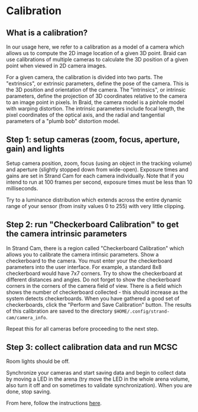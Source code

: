# Calibration

## What is a calibration?

In our usage here, we refer to a calibration as a model of a camera which allows
us to compute the 2D image location of a given 3D point. Braid can use
calibrations of multiple cameras to calculate the 3D position of a given point
when viewed in 2D camera images.

For a given camera, the calibration is divided into two parts. The "extrinsics",
or extrinsic parameters, define the pose of the camera. This is the 3D position
and orientation of the camera. The "intrinsics", or intrinsic parameters, define
the projection of 3D coordinates relative to the camera to an image point in
pixels. In Braid, the camera model is a pinhole model with warping distortion.
The intrinsic parameters include focal length, the pixel coordinates of the
optical axis, and the radial and tangential parameters of a "plumb bob"
distortion model.

## Step 1: setup cameras (zoom, focus, aperture, gain) and lights

Setup camera position, zoom, focus (using an object in the tracking volume) and
aperture (slightly stopped down from wide-open). Exposure times and gains are
set in Strand Cam for each camera individually. Note that if you intend to run
at 100 frames per second, exposure times must be less than 10 milliseconds.

Try to a luminance distribution which extends across the entire dynamic range of
your sensor (from insity values 0 to 255) with very little clipping.

## Step 2: run "Checkerboard Calibration" to get the camera intrinsic parameters

In Strand Cam, there is a region called "Checkerboard Calibration" which allows
you to calibrate the camera intinsic parameters. Show a checkerboard to the
camera. You must enter your the checkerboard parameters into the user interface.
For example, a standard 8x8 checkerboard would have 7x7 corners. Try to show the
checkerboard at different distances and angles. Do not forget to show the
checkerboard corners in the corners of the camera field of view. There is a
field which shows the number of checkerboard collected - this should increase as
the system detects checkerboards. When you have gathered a good set of
checkerboards, click the "Perform and Save Calibration" button. The results of
this calibration are saved to the directory
`$HOME/.config/strand-cam/camera_info`.

Repeat this for all cameras before proceeding to the next step.

## Step 3: collect calibration data and run MCSC

Room lights should be off.

Synchronize your cameras and start saving data and begin to collect data by
moving a LED in the arena (try move the LED in the whole arena volume, also turn
it off and on sometimes to validate synchronization). When you are done, stop
saving.

From here, follow the instructions
[here](https://github.com/strawlab/nextgen-camera-users/#convert-braidz-file-to-flydra-mainbrain-h5-file).
